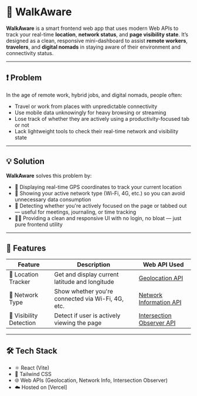 # 🌿 WalkAware

**WalkAware** is a smart frontend web app that uses modern Web APIs to track your real-time **location**, **network status**, and **page visibility state**. It’s designed as a clean, responsive mini-dashboard to assist **remote workers**, **travelers**, and **digital nomads** in staying aware of their environment and connectivity status.

---

## ❗ Problem

In the age of remote work, hybrid jobs, and digital nomads, people often:
- Travel or work from places with unpredictable connectivity
- Use mobile data unknowingly for heavy browsing or streaming
- Lose track of whether they are actively using a productivity-focused tab or not
- Lack lightweight tools to check their real-time network and visibility state

---

## 💡 Solution

**WalkAware** solves this problem by:
- 📍 Displaying real-time GPS coordinates to track your current location
- 📶 Showing your active network type (Wi-Fi, 4G, etc.) so you can avoid unnecessary data consumption
- 👀 Detecting whether you're actively focused on the page or tabbed out — useful for meetings, journaling, or time tracking
- 🧑‍💻 Providing a clean and responsive UI with no login, no bloat — just pure frontend utility

---

## 🧩 Features

| Feature | Description | Web API Used |
|--------|-------------|--------------|
| 📍 Location Tracker | Get and display current latitude and longitude | [Geolocation API](https://developer.mozilla.org/en-US/docs/Web/API/Geolocation_API) |
| 📶 Network Type | Show whether you're connected via Wi-Fi, 4G, etc. | [Network Information API](https://developer.mozilla.org/en-US/docs/Web/API/Network_Information_API) |
| 👀 Visibility Detection | Detect if user is actively viewing the page | [Intersection Observer API](https://developer.mozilla.org/en-US/docs/Web/API/Intersection_Observer_API) |

---

## 🛠 Tech Stack

- ⚛️ React (Vite)
- 🎨 Tailwind CSS
- 🌐 Web APIs (Geolocation, Network Info, Intersection Observer)
- ☁️ Hosted on [Vercel]



